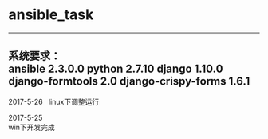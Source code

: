 # ansible_task  
---
系统要求：  
ansible 2.3.0.0
python 2.7.10
django 1.10.0
django-formtools 2.0
django-crispy-forms 1.6.1  
---
2017-5-26  
linux下调整运行  

2017-5-25  
win下开发完成
